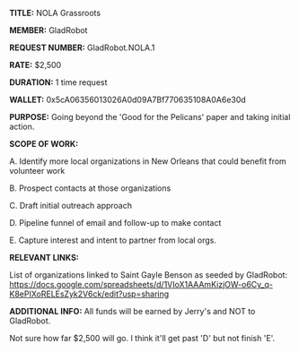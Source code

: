**TITLE:** NOLA Grassroots 

**MEMBER:** GladRobot

**REQUEST NUMBER:** GladRobot.NOLA.1

**RATE:** $2,500

**DURATION:** 1 time request

**WALLET:** 0x5cA06356013026A0d09A7Bf770635108A0A6e30d

**PURPOSE:** Going beyond the 'Good for the Pelicans' paper and taking initial action.

**SCOPE OF WORK:**

A. Identify more local organizations in New Orleans that could benefit from volunteer work

B. Prospect contacts at those organizations

C. Draft initial outreach approach

D. Pipeline funnel of email and follow-up to make contact

E. Capture interest and intent to partner from local orgs.

**RELEVANT LINKS:**

List of organizations linked to Saint Gayle Benson as seeded by GladRobot: 
https://docs.google.com/spreadsheets/d/1VIoX1AAAmKizjOW-o6Cy_q-K8ePIXoRELEsZyk2V6ck/edit?usp=sharing

**ADDITIONAL INFO:**
All funds will be earned by Jerry's and NOT to GladRobot. 

Not sure how far $2,500 will go. I think it'll get past 'D' but not finish 'E'.
